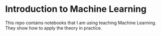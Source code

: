 # Introduction to Machine Learning

This repo contains notebooks that I am using teaching Machine Learning. They show how to apply the
theory in practice.


